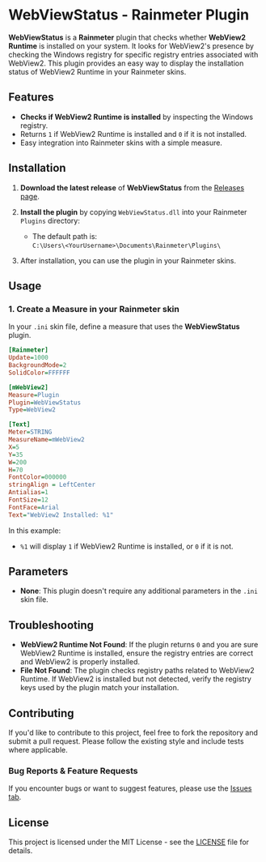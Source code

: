 # WebViewStatus - Rainmeter Plugin

**WebViewStatus** is a **Rainmeter** plugin that checks whether **WebView2 Runtime** is installed on your system. It looks for WebView2's presence by checking the Windows registry for specific registry entries associated with WebView2. This plugin provides an easy way to display the installation status of WebView2 Runtime in your Rainmeter skins.

## Features

- **Checks if WebView2 Runtime is installed** by inspecting the Windows registry.
- Returns `1` if WebView2 Runtime is installed and `0` if it is not installed.
- Easy integration into Rainmeter skins with a simple measure.

## Installation

1. **Download the latest release** of **WebViewStatus** from the [Releases page](https://github.com/NSTechBytes/WebViewStatus/releases).
2. **Install the plugin** by copying `WebViewStatus.dll` into your Rainmeter `Plugins` directory:
   - The default path is:  
     `C:\Users\<YourUsername>\Documents\Rainmeter\Plugins\`

3. After installation, you can use the plugin in your Rainmeter skins.

## Usage

### 1. Create a Measure in your Rainmeter skin

In your `.ini` skin file, define a measure that uses the **WebViewStatus** plugin.

```ini
[Rainmeter]
Update=1000
BackgroundMode=2
SolidColor=FFFFFF

[mWebView2]
Measure=Plugin
Plugin=WebViewStatus
Type=WebView2

[Text]
Meter=STRING
MeasureName=mWebView2
X=5
Y=35
W=200
H=70
FontColor=000000
stringAlign = LeftCenter
Antialias=1
FontSize=12
FontFace=Arial
Text="WebView2 Installed: %1"
```

In this example:
- `%1` will display `1` if WebView2 Runtime is installed, or `0` if it is not.


## Parameters

- **None**: This plugin doesn't require any additional parameters in the `.ini` skin file.

## Troubleshooting

- **WebView2 Runtime Not Found**: If the plugin returns `0` and you are sure WebView2 Runtime is installed, ensure the registry entries are correct and WebView2 is properly installed.
- **File Not Found**: The plugin checks registry paths related to WebView2 Runtime. If WebView2 is installed but not detected, verify the registry keys used by the plugin match your installation.

## Contributing

If you'd like to contribute to this project, feel free to fork the repository and submit a pull request. Please follow the existing style and include tests where applicable.

### Bug Reports & Feature Requests

If you encounter bugs or want to suggest features, please use the [Issues tab](https://github.com/NSTechBytes/WebViewStatus/issues).

## License

This project is licensed under the MIT License - see the [LICENSE](LICENSE) file for details.

